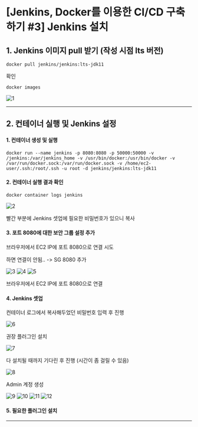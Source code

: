 # [Jenkins, Docker를 이용한 CI/CD 구축하기 #3] Jenkins 설치

## 1. Jenkins 이미지 pull 받기 (작성 시점 lts 버전)

```
docker pull jenkins/jenkins:lts-jdk11
```

확인

```
docker images
```

![1](./images/1.png)

---

## 2. 컨테이너 실행 및 Jenkins 설정

#### 1. 컨테이너 생성 및 실행

```
docker run --name jenkins -p 8080:8080 -p 50000:50000 -v /jenkins:/var/jenkins_home -v /usr/bin/docker:/usr/bin/docker -v /var/run/docker.sock:/var/run/docker.sock -v /home/ec2-user/.ssh:/root/.ssh -u root -d jenkins/jenkins:lts-jdk11
```

#### 2. 컨테이너 실행 결과 확인

```
docker container logs jenkins
```

![2](./images/2.png)

빨간 부분에 Jenkins 셋업에 필요한 비밀번호가 있으니 복사

#### 3. 포트 8080에 대한 보안 그룹 설정 추가

브라우저에서 EC2 IP에 포트 8080으로 연결 시도

하면 연결이 안됨.. -> SG 8080 추가

![3](./images/3.png)
![4](./images/4.png)
![5](./images/5.png)

브라우저에서 EC2 IP에 포트 8080으로 연결

#### 4. Jenkins 셋업

컨테이너 로그에서 복사해두었던 비밀번호 입력 후 진행

![6](./images/6.png)

권장 플러그인 설치

![7](./images/7.png)

다 설치될 때까지 기다린 후 진행 (시간이 좀 걸릴 수 있음)

![8](./images/8.png)

Admin 계정 생성

![9](./images/9.png)
![10](./images/10.png)
![11](./images/11.png)
![12](./images/12.png)

#### 5. 필요한 플러그인 설치

---
